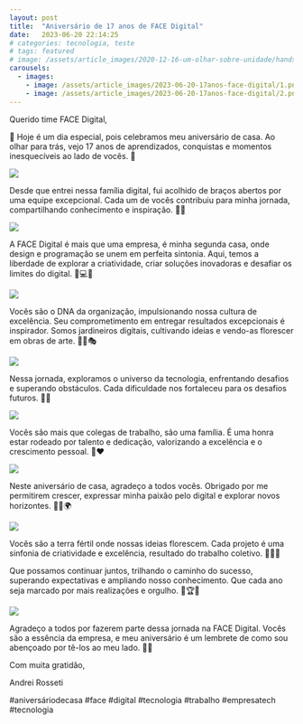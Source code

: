 ```yaml
---
layout: post
title:  "Aniversário de 17 anos de FACE Digital"
date:   2023-06-20 22:14:25
# categories: tecnologia, teste
# tags: featured
# image: /assets/article_images/2020-12-16-um-olhar-sobre-unidade/handshake-2009195_1920.png
carousels:
  - images: 
    - image: /assets/article_images/2023-06-20-17anos-face-digital/1.png
    - image: /assets/article_images/2023-06-20-17anos-face-digital/2.png
---
```

Querido time FACE Digital,

🎉 Hoje é um dia especial, pois celebramos meu aniversário de casa. Ao olhar para trás, vejo 17 anos de aprendizados, conquistas e momentos inesquecíveis ao lado de vocês. 🎂

![](/assets/article_images/2023-06-20-17anos-face-digital/1.png)

Desde que entrei nessa família digital, fui acolhido de braços abertos por uma equipe excepcional. Cada um de vocês contribuiu para minha jornada, compartilhando conhecimento e inspiração. 🤝🌟

![](/assets/article_images/2023-06-20-17anos-face-digital/2.png)

A FACE Digital é mais que uma empresa, é minha segunda casa, onde design e programação se unem em perfeita sintonia. Aqui, temos a liberdade de explorar a criatividade, criar soluções inovadoras e desafiar os limites do digital. 🎨💻✨

![](/assets/article_images/2023-06-20-17anos-face-digital/3.png)

Vocês são o DNA da organização, impulsionando nossa cultura de excelência. Seu comprometimento em entregar resultados excepcionais é inspirador. Somos jardineiros digitais, cultivando ideias e vendo-as florescer em obras de arte. 🌱🌺🎭

![](/assets/article_images/2023-06-20-17anos-face-digital/4.png)

Nessa jornada, exploramos o universo da tecnologia, enfrentando desafios e superando obstáculos. Cada dificuldade nos fortaleceu para os desafios futuros. 🚀🌌

![](/assets/article_images/2023-06-20-17anos-face-digital/5.png)

Vocês são mais que colegas de trabalho, são uma família. É uma honra estar rodeado por talento e dedicação, valorizando a excelência e o crescimento pessoal. 🤗❤️

![](/assets/article_images/2023-06-20-17anos-face-digital/6.png)

Neste aniversário de casa, agradeço a todos vocês. Obrigado por me permitirem crescer, expressar minha paixão pelo digital e explorar novos horizontes. 🙏💡🌍

![](/assets/article_images/2023-06-20-17anos-face-digital/7.png)

Vocês são a terra fértil onde nossas ideias florescem. Cada projeto é uma sinfonia de criatividade e excelência, resultado do trabalho coletivo. 🌿🎶🌟

Que possamos continuar juntos, trilhando o caminho do sucesso, superando expectativas e ampliando nosso conhecimento. Que cada ano seja marcado por mais realizações e orgulho. 🚀🏆🌟

![](/assets/article_images/2023-06-20-17anos-face-digital/8.png)

Agradeço a todos por fazerem parte dessa jornada na FACE Digital. Vocês são a essência da empresa, e meu aniversário é um lembrete de como sou abençoado por tê-los ao meu lado. 🙌🎉

Com muita gratidão,

Andrei Rosseti

#aniversáriodecasa #face #digital #tecnologia #trabalho #empresatech #tecnologia